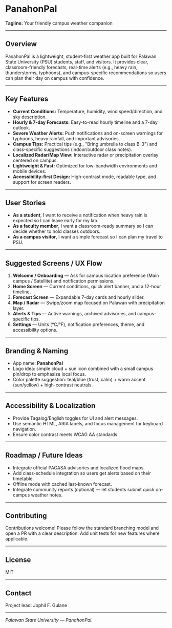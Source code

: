 # PanahonPal

**Tagline:** Your friendly campus weather companion

---

## Overview

PanahonPal is a lightweight, student-first weather app built for Palawan State University (PSU) students, staff, and visitors. It provides clear, classroom-friendly forecasts, real-time alerts (e.g., heavy rain, thunderstorms, typhoons), and campus-specific recommendations so users can plan their day on campus with confidence.

---

## Key Features

* **Current Conditions:** Temperature, humidity, wind speed/direction, and sky description.
* **Hourly & 7-day Forecasts:** Easy-to-read hourly timeline and a 7-day outlook.
* **Severe Weather Alerts:** Push notifications and on-screen warnings for typhoons, heavy rainfall, and important advisories.
* **Campus Tips:** Practical tips (e.g., "Bring umbrella to class B-3") and class-specific suggestions (indoor/outdoor class notes).
* **Localized Radar/Map View:** Interactive radar or precipitation overlay centered on campus.
* **Lightweight & Fast:** Optimized for low-bandwidth environments and mobile devices.
* **Accessibility-first Design:** High-contrast mode, readable type, and support for screen readers.

---

## User Stories

* **As a student**, I want to receive a notification when heavy rain is expected so I can leave early for my lab.
* **As a faculty member**, I want a classroom-ready summary so I can decide whether to hold classes outdoors.
* **As a campus visitor**, I want a simple forecast so I can plan my travel to PSU.

---

## Suggested Screens / UX Flow

1. **Welcome / Onboarding** — Ask for campus location preference (Main campus / Satellite) and notification permissions.
2. **Home Screen** — Current conditions, quick alert banner, and a 12-hour timeline.
3. **Forecast Screen** — Expandable 7-day cards and hourly slider.
4. **Map / Radar** — Swipe/zoom map focused on Palawan with precipitation layer.
5. **Alerts & Tips** — Active warnings, archived advisories, and campus-specific tips.
6. **Settings** — Units (°C/°F), notification preferences, theme, and accessibility options.

---

## Branding & Naming

* App name: **PanahonPal**
* Logo idea: simple cloud + sun icon combined with a small campus pin/drop to emphasize local focus.
* Color palette suggestion: teal/blue (trust, calm) + warm accent (sun/yellow) + high-contrast neutrals.

---

## Accessibility & Localization

* Provide Tagalog/English toggles for UI and alert messages.
* Use semantic HTML, ARIA labels, and focus management for keyboard navigation.
* Ensure color contrast meets WCAG AA standards.

---

## Roadmap / Future Ideas

* Integrate official PAGASA advisories and localized flood maps.
* Add class-schedule integration so users get alerts based on their timetable.
* Offline mode with cached last-known forecast.
* Integrate community reports (optional) — let students submit quick on-campus weather notes.

---

## Contributing

Contributions welcome! Please follow the standard branching model and open a PR with a clear description. Add unit tests for new features where applicable.

---

## License

MIT

---

## Contact

Project lead: Jophil F. Gulane

---

*Palawan State University — PanahonPal.*
